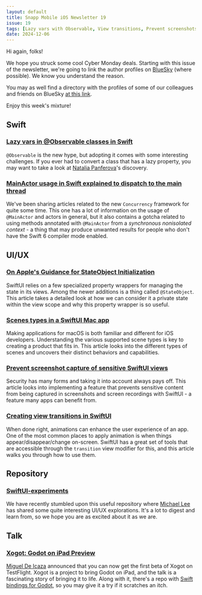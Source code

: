 ```yaml
---
layout: default
title: Snapp Mobile iOS Newsletter 19
issue: 19
tags: [Lazy vars with Observable, View transitions, Prevent screenshots in SwiftUI, Scene types for macOS apps]
date: 2024-12-06
---
```


Hi again, folks!

We hope you struck some cool Cyber Monday deals. Starting with this issue of the newsletter, we're going to link the author profiles on [BlueSky](https://bsky.app/) (where possible). We know you understand the reason.

You may as well find a directory with the profiles of some of our colleagues and friends on BlueSky [at this link](https://bsky.app/starter-pack/did:plc:njenuzazhpmwebebpke7y4ci/3lbeo3yxb7r2n).

Enjoy this week's mixture!

## Swift

### [Lazy vars in @Observable classes in Swift](https://nilcoalescing.com/blog/LazyVarsInObservableClasses/)

`@Observable` is the new hype, but adopting it comes with some interesting challenges. If you ever had to convert a class that has a lazy property, you may want to take a look at [Natalia Panferova](https://bsky.app/profile/natpanferova.bsky.social)'s discovery.

### [MainActor usage in Swift explained to dispatch to the main thread](https://www.avanderlee.com/swift/mainactor-dispatch-main-thread/)

We've been sharing articles related to the new `Concurrency` framework for quite some time. This one has a lot of information on the usage of `@MainActor` and actors in general, but it also contains a gotcha related to using methods annotated with `@MainActor` from a _synchronous nonisolated context_ - a thing that may produce unwanted results for people who don't have the Swift 6 compiler mode enabled.

## UI/UX

### [On Apple's Guidance for StateObject Initialization](https://www.swiftjectivec.com/dependency-injection-with-state-object-swiftui/)

SwiftUI relies on a few specialized property wrappers for managing the state in its views. Among the newer additions is a thing called `@StateObject`. This article takes a detailed look at how we can consider it a private state within the view scope and why this property wrapper is so useful.

### [Scenes types in a SwiftUI Mac app](https://nilcoalescing.com/blog/ScenesTypesInASwiftUIMacApp/)

Making applications for macOS is both familiar and different for iOS developers. Understanding the various supported scene types is key to creating a product that fits in. This article looks into the different types of scenes and uncovers their distinct behaviors and capabilities.

### [Prevent screenshot capture of sensitive SwiftUI views](https://www.createwithswift.com/prevent-screenshot-capture-of-sensitive-swiftui-views/)

Security has many forms and taking it into account always pays off. This article looks into implementing a feature that prevents sensitive content from being captured in screenshots and screen recordings with SwiftUI - a feature many apps can benefit from.

### [Creating view transitions in SwiftUI](https://www.createwithswift.com/creating-view-transitions-in-swiftui/)

When done right, animations can enhance the user experience of an app. One of the most common places to apply animation is when things appear/disappear/change on-screen. SwiftUI has a great set of tools that are accessible through the `transition` view modifier for this, and this article walks you through how to use them.

## Repository

### [SwiftUI-experiments](https://github.com/mikelikesdesign/SwiftUI-experiments)

We have recently stumbled upon this useful repository where [Michael Lee](https://github.com/mikelikesdesign) has shared some quite interesting UI/UX explorations. It's a lot to digest and learn from, so we hope you are as excited about it as we are.

## Talk

### [Xogot: Godot on iPad Preview](https://blog.la-terminal.net/xogot-godot-on-ipad-preview/)

[Miguel De Icaza](https://bsky.app/profile/migueldeicaza.bsky.social) announced that you can now get the first beta of Xogot on TestFlight. Xogot is a project to bring Godot on iPad, and the talk is a fascinating story of bringing it to life. Along with it, there's a repo with [Swift bindings for Godot](https://github.com/migueldeicaza/SwiftGodot), so you may give it a try if it scratches an itch.
